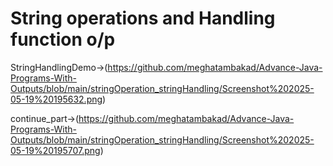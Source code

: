 # String operations and Handling function o/p

StringHandlingDemo->(https://github.com/meghatambakad/Advance-Java-Programs-With-Outputs/blob/main/stringOperation_stringHandling/Screenshot%202025-05-19%20195632.png)

continue_part->(https://github.com/meghatambakad/Advance-Java-Programs-With-Outputs/blob/main/stringOperation_stringHandling/Screenshot%202025-05-19%20195707.png)


